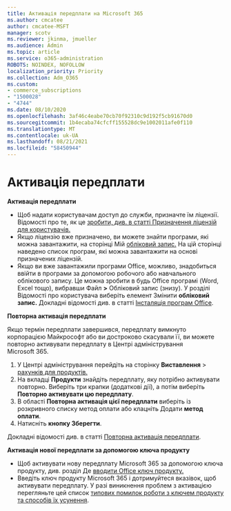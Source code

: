 ```yaml
---
title: Активація передплати на Microsoft 365
ms.author: cmcatee
author: cmcatee-MSFT
manager: scotv
ms.reviewer: jkinma, jmueller
ms.audience: Admin
ms.topic: article
ms.service: o365-administration
ROBOTS: NOINDEX, NOFOLLOW
localization_priority: Priority
ms.collection: Adm_O365
ms.custom:
- commerce_subscriptions
- "1500028"
- "4744"
ms.date: 08/10/2020
ms.openlocfilehash: 3af46c4eabe70cb70f92310c9d192f5cb91670d0
ms.sourcegitcommit: 1b4ecaba74cfcff155528dc9e1002011afe0f110
ms.translationtype: MT
ms.contentlocale: uk-UA
ms.lasthandoff: 08/21/2021
ms.locfileid: "58450944"
---
```

# <a name="activate-your-subscription"></a>Активація передплати

**Активація передплати**

- Щоб надати користувачам доступ до служби, призначте їм ліцензії. Відомості про те, як це [зробити, див. в статті Призначення ліцензій для користувачів.](https://docs.microsoft.com/microsoft-365/admin/manage/assign-licenses-to-users)
- Якщо ліцензію вже призначено, ви можете знайти програми, які можна завантажити, на сторінці Мій [обліковий запис.](https://portal.office.com/account/#installs) На цій сторінці наведено список програм, які можна завантажити на основі призначених ліцензій.
- Якщо ви вже завантажили програми Office, можливо, знадобиться ввійти в програми за допомогою робочого або навчального облікового запису. Це можна зробити в будь Office програмі (Word, Excel тощо), вибравши Файл **>** Обліковий запис (знизу). У розділі Відомості про користувача виберіть елемент Змінити **обліковий запис.** Докладні відомості див. в статті [Інсталяція програм Office](https://docs.microsoft.com/microsoft-365/admin/setup/install-applications).

**Повторна активація передплати**

Якщо термін передплати завершився, передплату вимкнуто корпорацією Майкрософт або ви достроково скасували її, ви можете повторно активувати передплату в Центрі адміністрування Microsoft 365.

1. У Центрі адміністрування перейдіть на сторінку **Виставлення**  >  [рахунків для продуктів.](https://go.microsoft.com/fwlink/p/?linkid=842054)
2. На вкладці **Продукти** знайдіть передплату, яку потрібно активувати повторно. Виберіть три крапки (додаткові дії), а потім виберіть **Повторно активувати цю передплату**.
3. В області **Повторна активація цієї передплати** виберіть із розкривного списку метод оплати або клацніть Додати **метод оплати**.
4. Натисніть **кнопку Зберегти**.

Докладні відомості див. в статті [Повторна активація передплати](https://docs.microsoft.com/microsoft-365/commerce/subscriptions/reactivate-your-subscription).

**Активація нової передплати за допомогою ключа продукту**

- Щоб активувати нову передплату Microsoft 365 за допомогою ключа продукту, див. розділ Де [вводити Office ключ продукту.](https://support.office.com/article/where-to-enter-your-office-product-key-0a82e5ae-739e-4b92-a6f4-2ec780c185db)
- Введіть ключ продукту Microsoft 365 і дотримуйтеся вказівок, щоб активувати передплату. У разі виникнення проблем з активацією перегляньте цей список [типових помилок роботи з ключем продукту та способів їх усунення](https://docs.microsoft.com/microsoft-365/commerce/product-key-errors-and-solutions).